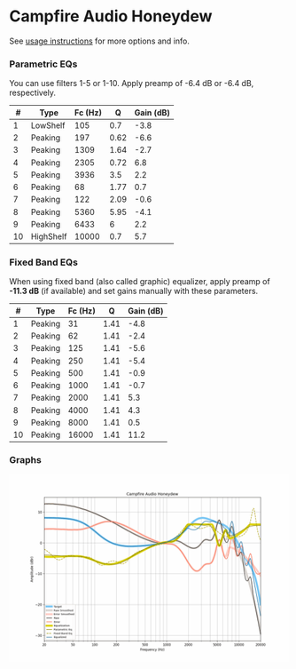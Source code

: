 # Campfire Audio Honeydew
See [usage instructions](https://github.com/jaakkopasanen/AutoEq#usage) for more options and info.

### Parametric EQs
You can use filters 1-5 or 1-10. Apply preamp of -6.4 dB or -6.4 dB, respectively.

|   # | Type      |   Fc (Hz) |    Q |   Gain (dB) |
|-----|-----------|-----------|------|-------------|
|   1 | LowShelf  |       105 | 0.7  |        -3.8 |
|   2 | Peaking   |       197 | 0.62 |        -6.6 |
|   3 | Peaking   |      1309 | 1.64 |        -2.7 |
|   4 | Peaking   |      2305 | 0.72 |         6.8 |
|   5 | Peaking   |      3936 | 3.5  |         2.2 |
|   6 | Peaking   |        68 | 1.77 |         0.7 |
|   7 | Peaking   |       122 | 2.09 |        -0.6 |
|   8 | Peaking   |      5360 | 5.95 |        -4.1 |
|   9 | Peaking   |      6433 | 6    |         2.2 |
|  10 | HighShelf |     10000 | 0.7  |         5.7 |

### Fixed Band EQs
When using fixed band (also called graphic) equalizer, apply preamp of **-11.3 dB** (if available) and set gains manually with these parameters.

|   # | Type    |   Fc (Hz) |    Q |   Gain (dB) |
|-----|---------|-----------|------|-------------|
|   1 | Peaking |        31 | 1.41 |        -4.8 |
|   2 | Peaking |        62 | 1.41 |        -2.4 |
|   3 | Peaking |       125 | 1.41 |        -5.6 |
|   4 | Peaking |       250 | 1.41 |        -5.4 |
|   5 | Peaking |       500 | 1.41 |        -0.9 |
|   6 | Peaking |      1000 | 1.41 |        -0.7 |
|   7 | Peaking |      2000 | 1.41 |         5.3 |
|   8 | Peaking |      4000 | 1.41 |         4.3 |
|   9 | Peaking |      8000 | 1.41 |         0.5 |
|  10 | Peaking |     16000 | 1.41 |        11.2 |

### Graphs
![](./Campfire%20Audio%20Honeydew.png)
